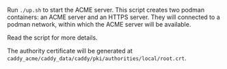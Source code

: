Run `./up.sh` to start the ACME server.
This script creates two podman containers: an ACME server and an HTTPS server.
They will connected to a podman network, within which the ACME server will be available.

Read the script for more details.

The authority certificate will be generated at `caddy_acme/caddy_data/caddy/pki/authorities/local/root.crt`.
